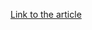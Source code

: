 [Link to the article](https://cybersecuritynews.com/aptori-now-on-google-cloud-marketplace-for-ai-powered-security/)
